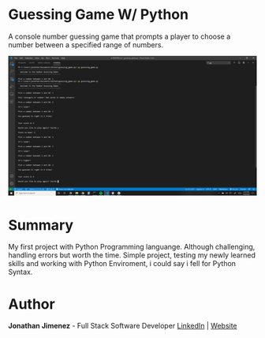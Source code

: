 # Guessing Game W/ Python

A console number guessing game that prompts a player to choose a number between a specified range of numbers.

![](image/preview.png)

# Summary

My first project with Python Programming languange. Although challenging, handling errors but worth the time. Simple project, testing my newly learned skills and working with Python Enviroment, i could say i fell for Python Syntax.

# Author

**Jonathan Jimenez** - Full Stack Software Developer [LinkedIn](https://www.linkedin.com/in/jonathan-jimenez101/) | [Website](https://codepen.io/jonathanj101/)
